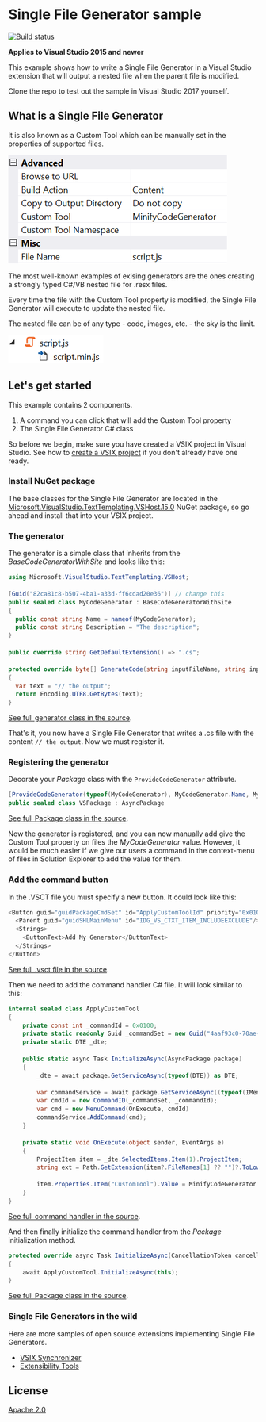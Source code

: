 # Single File Generator sample

[![Build status](https://ci.appveyor.com/api/projects/status/khf234gs5mg2xp72?svg=true)](https://ci.appveyor.com/project/madskristensen/singlefilegeneratorsample)

**Applies to Visual Studio 2015 and newer**

This example shows how to write a Single File Generator in a Visual Studio extension that will output a nested file when the parent file is modified.

Clone the repo to test out the sample in Visual Studio 2017 yourself.

## What is a Single File Generator
It is also known as a Custom Tool which can be manually set in the properties of supported files.

![Property Grid](art/property-grid.png)

The most well-known examples of exising generators are the ones creating a strongly typed C#/VB nested file for .resx files.

Every time the file with the Custom Tool property is modified, the Single File Generator will execute to update the nested file. 

The nested file can be of any type - code, images, etc. - the sky is the limit.

![Nested file](art/code-behind.png)

## Let's get started
This example contains 2 components. 

1. A command you can click that will add the Custom Tool property
2. The Single File Generator C# class

So before we begin, make sure you have created a VSIX project in Visual Studio. See how to [create a VSIX project](https://docs.microsoft.com/en-us/visualstudio/extensibility/extensibility-hello-world) if you don't already have one ready.

### Install NuGet package
The base classes for the Single File Generator are located in the [Microsoft.VisualStudio.TextTemplating.VSHost.15.0](https://www.nuget.org/packages/Microsoft.VisualStudio.TextTemplating.VSHost.15.0/) NuGet package, so go ahead and install that into your VSIX project.

### The generator
The generator is a simple class that inherits from the *BaseCodeGeneratorWithSite* and looks like this:

```c#
using Microsoft.VisualStudio.TextTemplating.VSHost;

[Guid("82ca81c8-b507-4ba1-a33d-ff6cdad20e36")] // change this
public sealed class MyCodeGenerator : BaseCodeGeneratorWithSite
{
  public const string Name = nameof(MyCodeGenerator);
  public const string Description = "The description";
}

public override string GetDefaultExtension() => ".cs";

protected override byte[] GenerateCode(string inputFileName, string inputFileContent)
{
  var text = "// the output";
  return Encoding.UTF8.GetBytes(text);
}
```

[See full generator class in the source](src/Generators/MinifyGenerator.cs).

That's it, you now have a Single File Generator that writes a .cs file with the content `// the output`. Now we must register it.

### Registering the generator
Decorate your *Package* class with the `ProvideCodeGenerator` attribute.

```c#
[ProvideCodeGenerator(typeof(MyCodeGenerator), MyCodeGenerator.Name, MyCodeGenerator.Description, true)]
public sealed class VSPackage : AsyncPackage
```

[See full Package class in the source](src/VSPackage.cs).

Now the generator is registered, and you can now manually add give the Custom Tool property on files the *MyCodeGenerator* value. However, it would be much easier if we give our users a command in the context-menu of files in Solution Explorer to add the value for them.

### Add the command button
In the .VSCT file you must specify a new button. It could look like this:

```c#
<Button guid="guidPackageCmdSet" id="ApplyCustomToolId" priority="0x0100" type="Button">
  <Parent guid="guidSHLMainMenu" id="IDG_VS_CTXT_ITEM_INCLUDEEXCLUDE"/>
  <Strings>
    <ButtonText>Add My Generator</ButtonText>
  </Strings>
</Button>
```

[See full .vsct file in the source](src/VSCommandTable.vsct).

Then we need to add the command handler C# file. It will look similar to this:

```c#
internal sealed class ApplyCustomTool
{
    private const int _commandId = 0x0100;
    private static readonly Guid _commandSet = new Guid("4aaf93c0-70ae-4a4b-9fb6-1ad3997a9adf");
    private static DTE _dte;
    
    public static async Task InitializeAsync(AsyncPackage package)
    {
        _dte = await package.GetServiceAsync(typeof(DTE)) as DTE;

        var commandService = await package.GetServiceAsync((typeof(IMenuCommandService))) as IMenuCommandService;
        var cmdId = new CommandID(_commandSet, _commandId);
        var cmd = new MenuCommand(OnExecute, cmdId)
        commandService.AddCommand(cmd);
    }

    private static void OnExecute(object sender, EventArgs e)
    {
        ProjectItem item = _dte.SelectedItems.Item(1).ProjectItem;
        string ext = Path.GetExtension(item?.FileNames[1] ?? "")?.ToLowerInvariant();

        item.Properties.Item("CustomTool").Value = MinifyCodeGenerator.Name;
    }
}
```

[See full command handler in the source](src/Commands/ApplyCustomTool.cs).

And then finally initialize the command handler from the *Package* initialization method.

```c#
protected override async Task InitializeAsync(CancellationToken cancellationToken, IProgress<ServiceProgressData> progress)
{
    await ApplyCustomTool.InitializeAsync(this);
}
```

[See full Package class in the source](src/VSPackage.cs).

### Single File Generators in the wild
Here are more samples of open source extensions implementing Single File Generators.

* [VSIX Synchronizer](https://github.com/madskristensen/VsixSynchronizer)
* [Extensibility Tools](https://github.com/madskristensen/extensibilitytools)

## License
[Apache 2.0](LICENSE)